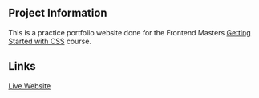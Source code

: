 ## Project Information

This is a practice portfolio website done for the Frontend Masters [Getting Started with CSS](https://frontendmasters.com/courses/getting-started-css/) course.

## Links
[Live Website](https://thatpeacegirl.github.io/Portfolio_FEM/)
